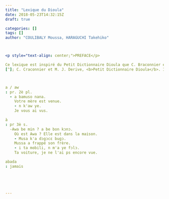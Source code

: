 ```yaml
---
title: "Lexique du Dioula"
date: 2018-05-23T14:32:15Z
draft: true

categories: []
tags: []
author: "COULIBALY Moussa, HARAGUCHI Takehiko"



<p style="text-align: center;">PREFACE</p>

Ce lexique est inspiré du Petit Dictionnaire Dioula que C. Braconnier et M. J. Derive ont publié en 1978 [^1].  Comme le dictionnaire précédent, il voudrait être simplement un outil commode pour les personnes qui souhaitent pouvoir parler Dioula en Côte d'Ivoire. Il peut être utilisé comme complément à la méthode "ko dì"? de l'Institut de Linguistique Appliquée d'Abidjan.
[^]; C. Craconnier et M. J. Derive, <b>Petit Dictionnaire Dioula</b>. Institut de Linguistique Appliquée, Abidjan, 1978



a / aw
: pr. 2è pl.
  - a bamuso nana.
	Votre mère est venue.
	- n k'aw ye.
	Je vous ai vus.

à
: pr 3è s.
  -Awa be min ? a be bon kɔnɔ.
	Où est Awa ? Elle est dans la maison.
	- Musa k'a dɔgɔcɛ bugɔ.
	Mussa a frappé son frère.
	- i ta mobili, n m'a ye fɔlɔ.
	Ta voiture, je ne l'ai ps encore vue.

abada
: jamais





---
```


